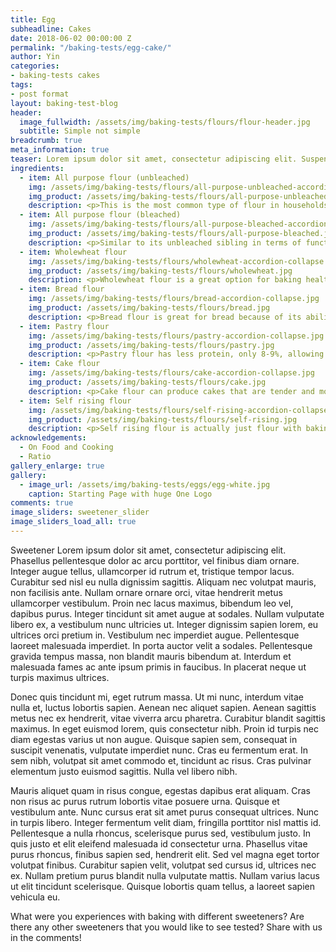 ```yaml
---
title: Egg
subheadline: Cakes
date: 2018-06-02 00:00:00 Z
permalink: "/baking-tests/egg-cake/"
author: Yin
categories:
- baking-tests cakes
tags:
- post format
layout: baking-test-blog
header:
  image_fullwidth: /assets/img/baking-tests/flours/flour-header.jpg
  subtitle: Simple not simple
breadcrumb: true
meta_information: true
teaser: Lorem ipsum dolor sit amet, consectetur adipiscing elit. Suspendisse tincidunt mi purus, vitae scelerisque urna varius ut. Cras eget pulvinar lacus. Vestibulum efficitur nisl eu tempus fermentum. Donec malesuada dignissim tellus, sit amet auctor mauris ultrices id.
ingredients:
  - item: All purpose flour (unbleached)
    img: /assets/img/baking-tests/flours/all-purpose-unbleached-accordion-collapse.jpg
    img_product: /assets/img/baking-tests/flours/all-purpose-unbleached.jpg
    description: <p>This is the most common type of flour in households. As its name suggests, it's a good flour to use for most baked goods. It's versatile and easy to find in store.</p><p>It has about 12-13% of protein depending on the brand. In US south and Pacific Northwest, all purpose flour has about 7.5-9.9% protein. The ones tested has about 12%. Since this has medium level of gluten, a good balance between cake flour and bread flour can be used to approximate it.</p>
  - item: All purpose flour (bleached)
    img: /assets/img/baking-tests/flours/all-purpose-bleached-accordion-collapse.jpg
    img_product: /assets/img/baking-tests/flours/all-purpose-bleached.jpg
    description: <p>Similar to its unbleached sibling in terms of functions. But it will make paler cookies and baked goods compared to unbleached flour. People with a sensitive palate may be able to detect a taste different - I am not one of them. Flour becomes whiter overtime and chemicals have been added to bleached flour to speed up the ageing process.</p><p>Bleached flour with certain additives used in bleached flour such as potassium bromate, benzoyl peroxide, calcium peroxide, azodicarbonamide, are not allowed in different countries.</p>
  - item: Wholewheat flour
    img: /assets/img/baking-tests/flours/wholewheat-accordion-collapse.jpg
    img_product: /assets/img/baking-tests/flours/wholewheat.jpg
    description: <p>Wholewheat flour is a great option for baking healthier. It contains more nutritions and has a higher glycemic index compared to the other flours in this list, meaning it takes longer to digest and maintains blood sugar level better. Wholewheat uses every part of the wheat kernel, called endosperm, germ, and bran. All purpose flour only contains endosperm. The bran and germ are what gives wholewheat flour more nutritious. But these also hinders the flour’s ability to create gluten, meaning the flour will be less chewy. The germ and bran also becomes rancid faster, which means that wholewheat flour doesn’t last as long as all purpose flour.</p><p>Using wholewheat flour will create denser, darker, and more flavourful baked goods.</p><p>Wholewheat flour absorbs more liquid compared to all purpose flour. So for a recipe to be converted into using wholewheat, more liquid must be added, or else the cake be drier than intended. </p><p>If you want to substitute a recipe with wholewheat flour, a general rule of thumb is to substitute 50% of the all purpose flour with wholewheat flour. That is, if recipe called for 100g all purpose flour, you can change it to 50g all purpose flour and 50g wholewheat flour. Also add an additional 1-2 tbsp of liquid to the original recipe.</p>
  - item: Bread flour
    img: /assets/img/baking-tests/flours/bread-accordion-collapse.jpg
    img_product: /assets/img/baking-tests/flours/bread.jpg
    description: <p>Bread flour is great for bread because of its ability to develop gluten. It has between 12-13% gluten, allowing it to create chewy and delicious breads. It is not generally used for cakes.</p><p>If using bread flour in a cake recipe, but still wishes for a tender cake, remember to minimise mixing and bake immediately so that gluten does not have the opportunity to develop. The high ratio of liquid and sugar in cake recipes also help hinder gluten development.</p>
  - item: Pastry flour
    img: /assets/img/baking-tests/flours/pastry-accordion-collapse.jpg
    img_product: /assets/img/baking-tests/flours/pastry.jpg
    description: <p>Pastry flour has less protein, only 8-9%, allowing it to create tender baked goods. It’s best used for things that wants a crumbly or flaky products like pie crusts.</p>
  - item: Cake flour
    img: /assets/img/baking-tests/flours/cake-accordion-collapse.jpg
    img_product: /assets/img/baking-tests/flours/cake.jpg
    description: <p>Cake flour can produce cakes that are tender and moist. Cake flour has the least protein out of this list at about 7.5-8%. It is always finely ground and bleached, so it shares some properties with the bleached all purpose flour.</p><p>Cake flour are slightly acidic, and acid helps cakes set sooner. When a cake is set sooner, it doesn’t need to be baked for as long, which keeps more moisture inside the cake, resulting a more moist cake.</p><p>Cake flour produces a finer texture by evenly distributing fat and tiny air bubbles in the cake batter. Batters with cake flour can hold more sugar, which in turn also helps increase the moisture of the cake.</p><p>Most recipes using cake flour will also use a chemical leavening, such as baking powder or baking soda.</p>
  - item: Self rising flour
    img: /assets/img/baking-tests/flours/self-rising-accordion-collapse.jpg
    img_product: /assets/img/baking-tests/flours/self-rising.jpg
    description: <p>Self rising flour is actually just flour with baking powder added to it already. This saves us a step with measuring out baking powder when using in a recipe. About 5% of its weight is baking powder. Since there is already leavening added, it creates the most rise out of all the flour and makes the most tender cake, but the same effect can be achieved with the other flours if you add baking powder to it.</p><p>Just keep in mind that since there’s already baking powder in it, you can’t use self rising flour in recipes that don't need chemical leavening, such as yeast leavened bread.</p>
acknowledgements:
  - On Food and Cooking
  - Ratio
gallery_enlarge: true
gallery:
  - image_url: /assets/img/baking-tests/eggs/egg-white.jpg
    caption: Starting Page with huge One Logo
comments: true
image_sliders: sweetener_slider
image_sliders_load_all: true
---
```

Sweetener Lorem ipsum dolor sit amet, consectetur adipiscing elit. Phasellus pellentesque dolor ac arcu porttitor, vel finibus diam ornare. Integer augue tellus, ullamcorper id rutrum et, tristique tempor lacus. Curabitur sed nisl eu nulla dignissim sagittis. Aliquam nec volutpat mauris, non facilisis ante. Nullam ornare ornare orci, vitae hendrerit metus ullamcorper vestibulum. Proin nec lacus maximus, bibendum leo vel, dapibus purus. Integer tincidunt sit amet augue at sodales. Nullam vulputate libero ex, a vestibulum nunc ultricies ut. Integer dignissim sapien lorem, eu ultrices orci pretium in. Vestibulum nec imperdiet augue. Pellentesque laoreet malesuada imperdiet. In porta auctor velit a sodales. Pellentesque gravida tempus massa, non blandit mauris bibendum at. Interdum et malesuada fames ac ante ipsum primis in faucibus. In placerat neque ut turpis maximus ultrices.

Donec quis tincidunt mi, eget rutrum massa. Ut mi nunc, interdum vitae nulla et, luctus lobortis sapien. Aenean nec aliquet sapien. Aenean sagittis metus nec ex hendrerit, vitae viverra arcu pharetra. Curabitur blandit sagittis maximus. In eget euismod lorem, quis consectetur nibh. Proin id turpis nec diam egestas varius ut non augue. Quisque sapien sem, consequat in suscipit venenatis, vulputate imperdiet nunc. Cras eu fermentum erat. In sem nibh, volutpat sit amet commodo et, tincidunt ac risus. Cras pulvinar elementum justo euismod sagittis. Nulla vel libero nibh.

Mauris aliquet quam in risus congue, egestas dapibus erat aliquam. Cras non risus ac purus rutrum lobortis vitae posuere urna. Quisque et vestibulum ante. Nunc cursus erat sit amet purus consequat ultrices. Nunc in turpis libero. Integer fermentum velit diam, fringilla porttitor nisl mattis id. Pellentesque a nulla rhoncus, scelerisque purus sed, vestibulum justo. In quis justo et elit eleifend malesuada id consectetur urna. Phasellus vitae purus rhoncus, finibus sapien sed, hendrerit elit. Sed vel magna eget tortor volutpat finibus. Curabitur sapien velit, volutpat sed cursus id, ultrices nec ex. Nullam pretium purus blandit nulla vulputate mattis. Nullam varius lacus ut elit tincidunt scelerisque. Quisque lobortis quam tellus, a laoreet sapien vehicula eu.

What were you experiences with baking with different sweeteners? Are there any other sweeteners that you would like to see tested? Share with us in the comments!
